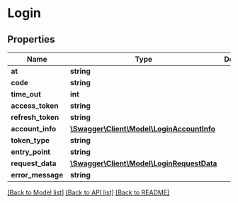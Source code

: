 # Login

## Properties
Name | Type | Description | Notes
------------ | ------------- | ------------- | -------------
**at** | **string** |  | [optional] 
**code** | **string** |  | [optional] 
**time_out** | **int** |  | [optional] 
**access_token** | **string** |  | [optional] 
**refresh_token** | **string** |  | [optional] 
**account_info** | [**\Swagger\Client\Model\LoginAccountInfo**](LoginAccountInfo.md) |  | [optional] 
**token_type** | **string** |  | [optional] 
**entry_point** | **string** |  | [optional] 
**request_data** | [**\Swagger\Client\Model\LoginRequestData**](LoginRequestData.md) |  | [optional] 
**error_message** | **string** |  | [optional] 

[[Back to Model list]](../../README.md#documentation-for-models) [[Back to API list]](../../README.md#documentation-for-api-endpoints) [[Back to README]](../../README.md)

